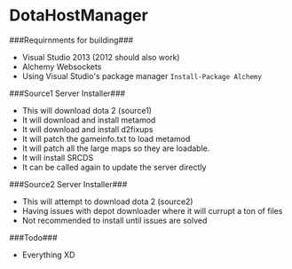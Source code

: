 DotaHostManager
===============

###Requirnments for building###
 - Visual Studio 2013 (2012 should also work)
 - Alchemy Websockets
  - Using Visual Studio's package manager `Install-Package Alchemy`

###Source1 Server Installer###
 - This will download dota 2 (source1)
 - It will download and install metamod
 - It will download and install d2fixups
 - It will patch the gameinfo.txt to load metamod
 - It will patch all the large maps so they are loadable.
 - It will install SRCDS
 - It can be called again to update the server directly

###Source2 Server Installer###
 - This will attempt to download dota 2 (source2)
 - Having issues with depot downloader where it will currupt a ton of files
 - Not recommended to install until issues are solved

###Todo###
 - Everything XD
